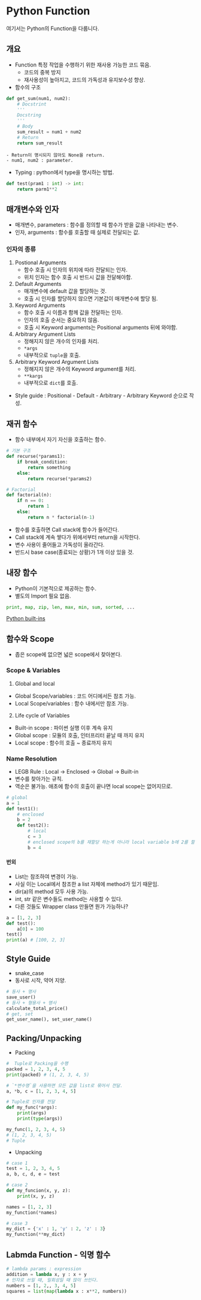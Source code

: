 # Python Function
여기서는 Python의 Function을 다룹니다.
## 개요
- Function 특정 작업을 수행하기 위한 재사용 가능한 코드 묶음.
    - 코드의 중복 방지
    - 재사용성이 높아지고, 코드의 가독성과 유지보수성 향상.
- 함수의 구조
```python
def get_sum(num1, num2):
    # Docstrint
    '''
    Docstring
    '''
    # Body
    sum_result = num1 + num2
    # Return
    return sum_result
```
    - Return이 명시되지 않아도 None을 return.
    - num1, num2 : parameter.
- Typing : python에서 type을 명시하는 방법.
```python
def test(pram1 : int) -> int:
    return parm1**2
```
## 매개변수와 인자
- 매개변수, parameters : 함수를 정의할 때 함수가 받을 값을 나타내는 변수.
- 인자, arguments : 함수를 호출할 때 실제로 전달되는 값.
### 인자의 종류
1. Postional Arguments
    - 함수 호출 시 인자의 위치에 따라 전달되는 인자.
    - 위치 인자는 함수 호출 시 반드시 값을 전달해야함.
2. Default Arguments
    - 매개변수에 default 값을 할당하는 것.
    - 호출 시 인자를 할당하지 않으면 기본값이 매개변수에 할당 됨.
3. Keyword Arguments
    - 함수 호출 시 이름과 함께 값을 전달하는 인자.
    - 인자의 호출 순서는 중요하지 않음.
    - 호출 시 Keyword arguments는 Positional arguments 뒤에 와야함.
4. Arbitrary Argument Lists
    - 정해지지 않은 개수의 인자를 처리.
    - `*args`
    - 내부적으로 `tuple`을 호출.
5. Arbitrary Keyword Argument Lists
    - 정해지지 않은 개수의 Keyword argument를 처리.
    - `**kargs`
    - 내부적으로 `dict`를 호출.
- Style guide : 
Positional - Default - Arbitrary - Arbitrary Keyword 순으로 작성.
## 재귀 함수
- 함수 내부에서 자기 자신을 호출하는 함수.
```python
# 기본 구조
def recurse(*params1):
    if break_condition:
        return something
    else:
        return recurse(*params2)

# Factorial
def factorial(n):
	if n == 0:
		return 1
	else:
		return n * factorial(n-1)
```
- 함수를 호출하면 Call stack에 함수가 들어간다.
- Call stack에 계속 쌓다가 위에서부터 return을 시작한다.
- 변수 사용이 줄어들고 가독성이 올라간다.
- 반드시 base case(종료되는 상황)가 1개 이상 있을 것.

## 내장 함수
- Python이 기본적으로 제공하는 함수.
- 별도의 Import 필요 없음.
```python
print, map, zip, len, max, min, sum, sorted, ...
```
[Python built-ins](https://docs.python.org/3/library/functions.html)

## 함수와 Scope
- 좁은 scope에 없으면 넓은 scope에서 찾아본다.
### Scope & Variables
1. Global and local
- Global Scope/variables : 코드 어디에서든 참조 가능.
- Local Scope/variables : 함수 내에서만 참조 가능.
2. Life cycle of Variables
- Built-in scope : 파이썬 실행 이후 계속 유지
- Global scope : 모듈의 호출, 인터프리터 끝날 때 까지 유지
- Local scope : 함수의 호출 ~ 종료까지 유지
### Name Resolution
- LEGB Rule : Local -> Enclosed -> Global -> Built-in
- 변수를 찾아가는 규칙.
- 역순은 불가능. 애초에 함수의 호출이 끝나면 local scope는 없어지므로.
```python
# global
a = 1
def test1():
    # enclosed
    b = 2
    def test2():
        # local
        c = 3
        # enclosed scope의 b를 재할당 하는게 아니라 local variable b에 2를 할당하는 것.
        b = 4
```
#### 번외
- List는 참조하여 변경이 가능.
- 사실 이는 Local에서 참조한 a list 자체에 method가 있기 때문임.
- dir(a)의 method 모두 사용 가능.
- int, str 같은 변수들도 method는 사용할 수 있다.
- 다른 것들도 Wrapper class 만들면 뭔가 가능하나?
```python
a = [1, 2, 3]
def test():
    a[0] = 100
test()
print(a) # [100, 2, 3]
```
## Style Guide
- snake_case
- 동사로 시작, 약어 지양.
```python
# 동사 + 명사
save_user()
# 동사 + 형용사 + 명사
calculate_total_price()
# get, set
get_user_name(), set_user_name()
```

## Packing/Unpacking
- Packing
```python
#  Tuple로 Packing을 수행
packed = 1, 2, 3, 4, 5
print(packed) # (1, 2, 3, 4, 5)

# `*변수명`을 사용하면 모든 값을 list로 묶어서 전달.
a, *b, c = [1, 2, 3, 4, 5]

# Tuple로 인자를 전달
def my_func(*args):
    print(args)
    print(type(args))

my_func(1, 2, 3, 4, 5)
# (1, 2, 3, 4, 5)
# Tuple
```
- Unpacking
```python
# case 1
test = 1, 2, 3, 4, 5
a, b, c, d, e = test

# case 2
def my_funcion(x, y, z):
    print(x, y, z)

names = [1, 2, 3]
my_function(*names)

# case 3
my_dict = {'x' : 1, 'y' : 2, 'z' : 3}
my_function(**my_dict)
```

## Labmda Function - 익명 함수
```python
# lambda params : expression
addition = lambda x, y : x + y
# 인자로 쓰일 때, 일회성일 때 많이 쓰인다.
numbers = [1, 2,, 3, 4, 5]
squares = list(map(lambda x : x**2, numbers))
```